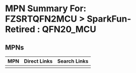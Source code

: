 



# MPN Summary For: FZSRTQFN2MCU > SparkFun-Retired : QFN20_MCU

## MPNs
  

|MPN|Direct Links|Search Links|
| :--- | :--- | :--- |
||||
